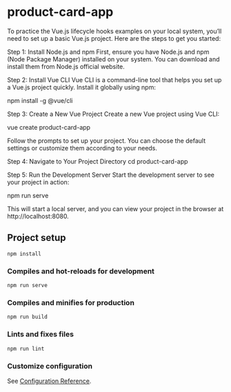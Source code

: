 # product-card-app

To practice the Vue.js lifecycle hooks examples on your local system, you’ll need to set up a basic Vue.js project. Here are the steps to get you started:

Step 1: Install Node.js and npm
First, ensure you have Node.js and npm (Node Package Manager) installed on your system. You can download and install them from Node.js official website.

Step 2: Install Vue CLI
Vue CLI is a command-line tool that helps you set up a Vue.js project quickly. Install it globally using npm:

npm install -g @vue/cli

Step 3: Create a New Vue Project
Create a new Vue project using Vue CLI:

vue create product-card-app

Follow the prompts to set up your project. You can choose the default settings or customize them according to your needs.

Step 4: Navigate to Your Project Directory
cd product-card-app

Step 5: Run the Development Server
Start the development server to see your project in action:

npm run serve

This will start a local server, and you can view your project in the browser at http://localhost:8080.

## Project setup
```
npm install
```

### Compiles and hot-reloads for development
```
npm run serve
```

### Compiles and minifies for production
```
npm run build
```

### Lints and fixes files
```
npm run lint
```

### Customize configuration
See [Configuration Reference](https://cli.vuejs.org/config/).

